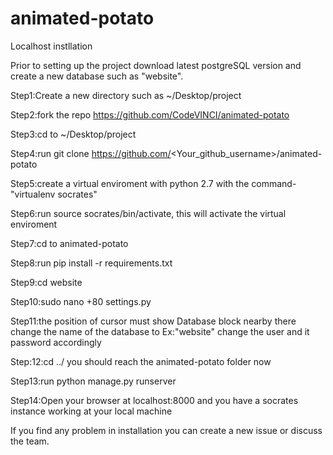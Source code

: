 # animated-potato
Localhost instllation

Prior to setting up the project download latest postgreSQL version and create a new database such as "website".

Step1:Create a new directory such as ~/Desktop/project


Step2:fork the repo https://github.com/CodeVINCI/animated-potato


Step3:cd to ~/Desktop/project


Step4:run git clone https://github.com/<Your_github_username>/animated-potato


Step5:create a virtual enviroment with python 2.7 with the command- "virtualenv socrates"


Step6:run source socrates/bin/activate, this will activate the virtual enviroment


Step7:cd to animated-potato


Step8:run pip install -r requirements.txt


Step9:cd website


Step10:sudo nano +80 settings.py


Step11:the position of cursor must show Database block nearby there change the name of the database to Ex:"website" change the user and it password accordingly


Step:12:cd ../ you should reach the animated-potato folder now


Step13:run python manage.py runserver


Step14:Open your browser at localhost:8000 and you have a socrates instance working at your local machine

If you find any problem in installation you can create a new issue or discuss the team.

